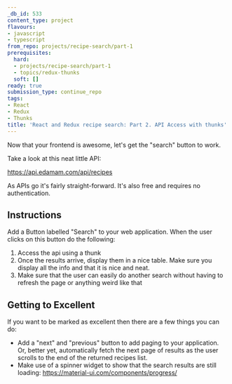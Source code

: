 ```yaml
---
_db_id: 533
content_type: project
flavours:
- javascript
- typescript
from_repo: projects/recipe-search/part-1
prerequisites:
  hard:
  - projects/recipe-search/part-1
  - topics/redux-thunks
  soft: []
ready: true
submission_type: continue_repo
tags:
- React
- Redux
- Thunks
title: 'React and Redux recipe search: Part 2. API Access with thunks'
---
```


Now that your frontend is awesome, let's get the "search" button to work.

Take a look at this neat little API:

https://api.edamam.com/api/recipes

As APIs go it's fairly straight-forward. It's also free and requires no authentication.

## Instructions

Add a Button labelled "Search" to your web application. When the user clicks on this button do the following:

1. Access the api using a thunk
2. Once the results arrive, display them in a nice table. Make sure you display all the info and that it is nice and neat.
3. Make sure that the user can easily do another search without having to refresh the page or anything weird like that

## Getting to Excellent

If you want to be marked as excellent then there are a few things you can do:

- Add a "next" and "previous" button to add paging to your application. Or, better yet, automatically fetch the next page of results as the user scrolls to the end of the returned recipes list.
- Make use of a spinner widget to show that the search results are still loading: https://material-ui.com/components/progress/